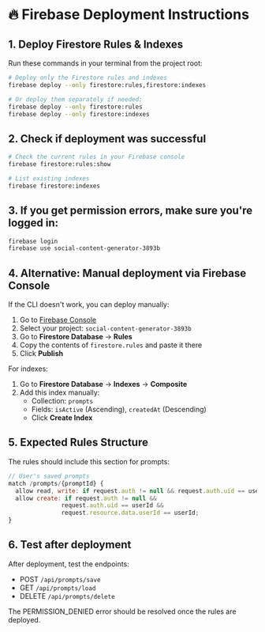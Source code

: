 # 🔥 Firebase Deployment Instructions

## 1. Deploy Firestore Rules & Indexes

Run these commands in your terminal from the project root:

```bash
# Deploy only the Firestore rules and indexes
firebase deploy --only firestore:rules,firestore:indexes

# Or deploy them separately if needed:
firebase deploy --only firestore:rules
firebase deploy --only firestore:indexes
```

## 2. Check if deployment was successful

```bash
# Check the current rules in your Firebase console
firebase firestore:rules:show

# List existing indexes
firebase firestore:indexes
```

## 3. If you get permission errors, make sure you're logged in:

```bash
firebase login
firebase use social-content-generator-3893b
```

## 4. Alternative: Manual deployment via Firebase Console

If the CLI doesn't work, you can deploy manually:

1. Go to [Firebase Console](https://console.firebase.google.com/)
2. Select your project: `social-content-generator-3893b`
3. Go to **Firestore Database** → **Rules**
4. Copy the contents of `firestore.rules` and paste it there
5. Click **Publish**

For indexes:
1. Go to **Firestore Database** → **Indexes** → **Composite**
2. Add this index manually:
   - Collection: `prompts`
   - Fields: `isActive` (Ascending), `createdAt` (Descending)
   - Click **Create Index**

## 5. Expected Rules Structure

The rules should include this section for prompts:

```javascript
// User's saved prompts
match /prompts/{promptId} {
  allow read, write: if request.auth != null && request.auth.uid == userId;
  allow create: if request.auth != null && 
               request.auth.uid == userId &&
               request.resource.data.userId == userId;
}
```

## 6. Test after deployment

After deployment, test the endpoints:
- POST `/api/prompts/save`
- GET `/api/prompts/load`
- DELETE `/api/prompts/delete`

The PERMISSION_DENIED error should be resolved once the rules are deployed.